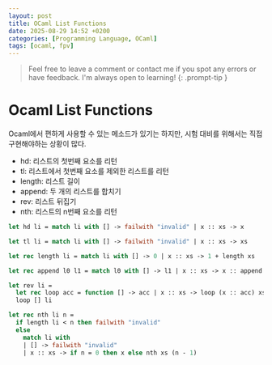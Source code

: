 ```yaml
---
layout: post
title: OCaml List Functions
date: 2025-08-29 14:52 +0200
categories: [Programming Language, OCaml]
tags: [ocaml, fpv]
---
```


> Feel free to leave a comment or contact me if you spot any errors or have feedback. I'm always open to learning!
{: .prompt-tip } 

# Ocaml List Functions

Ocaml에서 편하게 사용할 수 있는 메소드가 있기는 하지만, 시험 대비를 위해서는 직접 구현해야하는 상황이 많다. 

* hd: 리스트의 첫번째 요소를 리턴
* tl: 리스트에서 첫번째 요소를 제외한 리스트를 리턴
* length: 리스트 길이
* append: 두 개의 리스트를 합치기
* rev: 리스트 뒤집기
* nth: 리스트의 n번째 요소를 리턴

```ocaml
let hd li = match li with [] -> failwith "invalid" | x :: xs -> x

let tl li = match li with [] -> failwith "invalid" | x :: xs -> xs

let rec length li = match li with [] -> 0 | x :: xs -> 1 + length xs

let rec append l0 l1 = match l0 with [] -> l1 | x :: xs -> x :: append xs l1

let rev li =
  let rec loop acc = function [] -> acc | x :: xs -> loop (x :: acc) xs in
  loop [] li

let rec nth li n =
  if length li < n then failwith "invalid"
  else
    match li with
    | [] -> failwith "invalid"
    | x :: xs -> if n = 0 then x else nth xs (n - 1)
```
